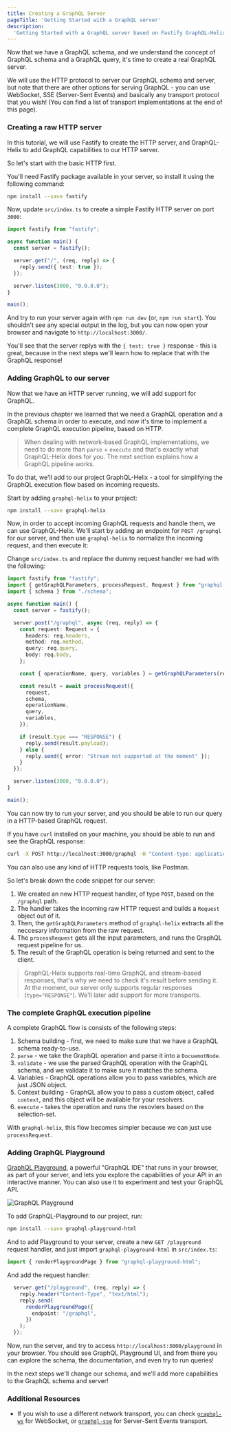 ```yaml
---
title: Creating a GraphQL Server
pageTitle: 'Getting Started with a GraphQL server'
description:
  'Getting Started with a GraphQL server based on Fastify GraphQL-Helix'
---
```


Now that we have a GraphQL schema, and we understand the concept of GraphQL schema and a GraphQL query, it's time to create a real GraphQL server.

We will use the HTTP protocol to server our GraphQL schema and server, but note that there are other options for serving GraphQL - you can use WebSocket, SSE (Server-Sent Events) and basically any transport protocol that you wish! (You can find a list of transport implementations at the end of this page). 

### Creating a raw HTTP server

In this tutorial, we will use Fastify to create the HTTP server, and GraphQL-Helix to add GraphQL capabilities to our HTTP server.

So let's start with the basic HTTP first.

<Instruction>

You'll need Fastify package available in your server, so install it using the following command:

```bash
npm install --save fastify
```

Now, update `src/index.ts` to create a simple Fastify HTTP server on port `3000`: 

```ts
import fastify from "fastify";

async function main() {
  const server = fastify();

  server.get("/", (req, reply) => {
    reply.send({ test: true });
  });

  server.listen(3000, "0.0.0.0");
}

main();
```

And try to run your server again with `npm run dev` (or, `npm run start`). You shouldn't see any special output in the log, but you can now open your browser and navigate to `http://localhost:3000/`. 

You'll see that the server replys with the `{ test: true }` response - this is great, because in the next steps we'll learn how to replace that with the GraphQL response!

</Instruction>

### Adding GraphQL to our server

Now that we have an HTTP server running, we will add support for GraphQL. 

In the previous chapter we learned that we need a GraphQL operation and a GraphQL schema in order to execute, and now it's time to implement a complete GraphQL execution pipeline, based on HTTP. 

> When dealing with network-based GraphQL implementations, we need to do more than `parse` + `execute` and that's exactly what GraphQL-Helix does for you. The next section explains how a GraphQL pipeline works.

To do that, we'll add to our project GraphQL-Helix - a tool for simplifying the GraphQL execution flow based on incoming requests.

<Instruction>

Start by adding `graphql-helix` to your project:

```bash
npm install --save graphql-helix
```

</Instruction>

Now, in order to accept incoming GraphQL requests and handle them, we can use GraphQL-Helix. We'll start by adding an endpoint for `POST /graphql` for our server, and then use `graphql-helix` to normalize the incoming request, and then execute it: 

<Instruction>

Change `src/index.ts` and replace the dummy request handler we had with the following:

```ts
import fastify from "fastify";
import { getGraphQLParameters, processRequest, Request } from "graphql-helix";
import { schema } from "./schema";

async function main() {
  const server = fastify();

  server.post("/graphql", async (req, reply) => {
    const request: Request = {
      headers: req.headers,
      method: req.method,
      query: req.query,
      body: req.body,
    };

    const { operationName, query, variables } = getGraphQLParameters(request);

    const result = await processRequest({
      request,
      schema,
      operationName,
      query,
      variables,
    });

    if (result.type === "RESPONSE") {
      reply.send(result.payload);
    } else {
      reply.send({ error: "Stream not supported at the moment" });
    }
  });

  server.listen(3000, "0.0.0.0");
}

main();
```

You can now try to run your server, and you should be able to run our query in a HTTP-based GraphQL request. 

If you have `curl` installed on your machine, you should be able to run and see the GraphQL response:

```bash
curl -X POST http://localhost:3000/graphql -H "Content-type: application/json" --data-raw '{"query": "query { info }"}'
```

You can also use any kind of HTTP requests tools, like Postman. 

</Instruction>

So let's break down the code snippet for our server:

1. We created an new HTTP request handler, of type `POST`, based on the `/graphql` path. 
1. The handler takes the incoming raw HTTP request and builds a `Request` object out of it.
1. Then, the `getGraphQLParameters` method of `graphql-helix` extracts all the neccesary information from the raw request. 
1. The `processRequest` gets all the input parameters, and runs the GraphQL request pipeline for us.
1. The result of the GraphQL operation is being returned and sent to the client.  

> GraphQL-Helix supports real-time GraphQL and stream-based responses, that's why we need to check it's result before sending it. At the moment, our server only supports regular responses (`type="RESPONSE"`). We'll later add support for more transports.  

### The complete GraphQL execution pipeline

A complete GraphQL flow is consists of the following steps:

1. Schema building - first, we need to make sure that we have a GraphQL schema ready-to-use. 
1. `parse` - we take the GraphQL operation and parse it into a `DocuemntNode`.
1. `validate` - we use the parsed GraphQL operation with the GraphQL schema, and we validate it to make sure it matches the schema.
1. Variables - GraphQL operations allow you to pass variables, which are just JSON object. 
1. Context building - GraphQL allow you to pass a custom object, called `context`, and this object will be available for your resolvers. 
1. `execute` - takes the operation and runs the resovlers based on the selection-set.

With `graphql-helix`, this flow becomes simpler because we can just use `processRequest`.

### Adding GraphQL Playground

[GraphQL Playground](https://github.com/prisma-labs/graphql-playground), a powerful "GraphQL IDE" that runs in your browser, as part of your server, and lets you explore the capabilities of your API in an interactive manner. You can also use it to experiment and test your GraphQL API.

![GraphQL Playground](https://imgur.com/9RC6x9S.png)

<Instruction>

To add GraphQL-Playground to our project, run:

```bash
npm install --save graphql-playground-html
```

And to add Playground to your server, create a new `GET /playground` request handler, and just import `graphql-playground-html` in `src/index.ts`:

```ts
import { renderPlaygroundPage } from "graphql-playground-html";
```

And add the request handler:

```ts
  server.get("/playground", (req, reply) => {
    reply.header("Content-Type", "text/html");
    reply.send(
      renderPlaygroundPage({
        endpoint: "/graphql",
      })
    );
  });
```

Now, run the server, and try to access `http://localhost:3000/playground` in your browser. You should see GraphQL Playground UI, and from there you can explore the schema, the documentation, and even try to run queries! 

</Instruction>

In the next steps we'll change our schema, and we'll add more capabilities to the GraphQL schema and server!

### Additional Resources

* If you wish to use a different network transport, you can check [`graphql-ws`](https://github.com/enisdenjo/graphql-ws) for WebSocket, or [`graphql-sse`](https://github.com/enisdenjo/graphql-sse) for Server-Sent Events transport.



